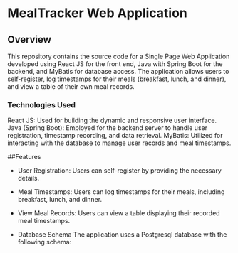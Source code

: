 # **MealTracker Web Application**

## **Overview**
This repository contains the source code for a Single Page Web Application developed using React JS for the front end, Java with Spring Boot for the backend, and MyBatis for database access. The application allows users to self-register, log timestamps for their meals (breakfast, lunch, and dinner), and view a table of their own meal records.

### **Technologies Used**
React JS: Used for building the dynamic and responsive user interface.
Java (Spring Boot): Employed for the backend server to handle user registration, timestamp recording, and data retrieval.
MyBatis: Utilized for interacting with the database to manage user records and meal timestamps.

##Features

- User Registration:
Users can self-register by providing the necessary details.

- Meal Timestamps:
Users can log timestamps for their meals, including breakfast, lunch, and dinner.

- View Meal Records:
Users can view a table displaying their recorded meal timestamps.

- Database Schema
The application uses a Postgresql database with the following schema:

